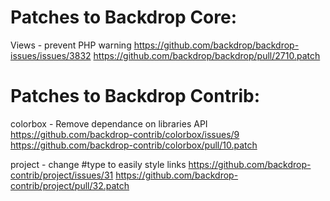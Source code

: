 Patches to Backdrop Core:
=========================

Views - prevent PHP warning
  https://github.com/backdrop/backdrop-issues/issues/3832
  https://github.com/backdrop/backdrop/pull/2710.patch


Patches to Backdrop Contrib:
============================

colorbox - Remove dependance on libraries API
  https://github.com/backdrop-contrib/colorbox/issues/9
  https://github.com/backdrop-contrib/colorbox/pull/10.patch

project - change #type to easily style links
  https://github.com/backdrop-contrib/project/issues/31
  https://github.com/backdrop-contrib/project/pull/32.patch

